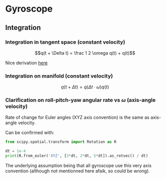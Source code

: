 Gyroscope
=========


Integration
-----------

    
### Integration in tangent space (constant velocity)

$$q(t + \Delta t) = \frac 1 2 \omega q(t) + q(t)$$

Nice derivation [here](https://fgiesen.wordpress.com/2012/08/24/quaternion-differentiation/)

### Integration on manifold (constant velocity)

$$q(t + \Delta t) = q(\Delta t \cdot \omega) q(t)$$

### Clarification on roll-pitch-yaw angular rate vs $\omega$ (axis-angle velocity)

Rate of change for Euler angles (XYZ axis convention) is the same as axis-angle velocity.

Can be confirmed with:

```python
from scipy.spatial.transform import Rotation as R

dt = 1e-4
print(R.from_euler('XYZ', [3*dt, 2*dt, 5*dt]).as_rotvec() / dt)
```

The underlying assumption being that all gyroscope use this very axis convention (although not mentionned here afaik, so could be wrong).
